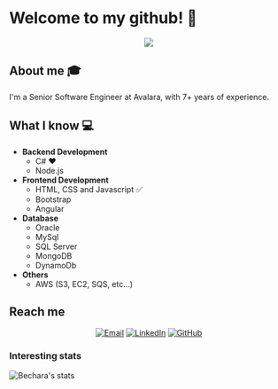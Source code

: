 # Welcome to my github! 👋

<div align="center">
	<img src="https://github.com/thiagocbechara/thiagocbechara/blob/master/content/hello-there.gif">
</div>

## About me :mortar_board:
I'm a Senior Software Engineer at Avalara, with 7+ years of experience.

## What I know :computer:
- **Backend Development**
	- C# ❤️
	- Node.js
- **Frontend Development**
	- HTML, CSS and Javascript :white_check_mark:
	- Bootstrap
	- Angular
- **Database**
    - Oracle
    - MySql
    - SQL Server
    - MongoDB
    - DynamoDb
- **Others**
    - AWS (S3, EC2, SQS, etc...)

## Reach me
<p align="center">
<a href="mailto:thiagocbechara@gmail.com" target="_blank"><img src="https://img.shields.io/badge/-Gmail-c14438?style=flat-square&logo=Gmail&logoColor=white" alt="Email"></a>
<a href="https://www.linkedin.com/in/thiagobechara/m" target="_blank"><img src="https://img.shields.io/badge/LinkedIn-%230077B5.svg?&style=flat-square&logo=linkedin&logoColor=white" alt="LinkedIn"></a>
<a href="https://github.com/thiagocbechara" target="_blank"><img src="https://img.shields.io/badge/-GitHub-181717?style=flat-square&logo=github" alt="GitHub"></a>
</p>


### Interesting stats

![Bechara's stats](https://github-readme-stats.vercel.app/api?username=thiagocbechara&show_icons=true)